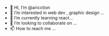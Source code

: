 - 👋 Hi, I’m @aricction
- 👀 I’m interested in  web dev , graphic design ...
- 🌱 I’m currently learning  react...
- 💞️ I’m looking to collaborate on ...
- 📫 How to reach me ...

<!---
aricction/aricction is a ✨ special ✨ repository because its `README.md` (this file) appears on your GitHub profile.
You can click the Preview link to take a look at your changes.
--->
